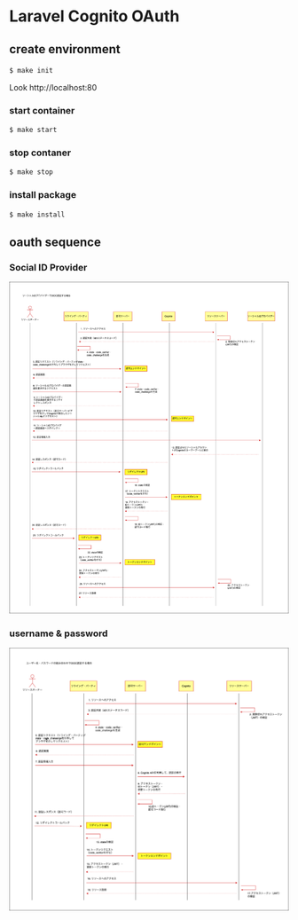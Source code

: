 # Laravel Cognito OAuth

## create environment
```bash
$ make init
```

Look http://localhost:80

### start container
```bash
$ make start
```

### stop contaner
```bash
$ make stop
```

### install package
```bash
$ make install
```

## oauth sequence
### Social ID Provider
![Social ID Provider](drawio/social.png)

### username & password
![username & password](drawio/basic.png)

